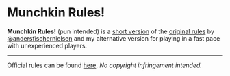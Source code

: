 # Munchkin Rules!

**Munchkin Rules!** (pun intended) is a [short version](SHORT.md) of the [original rules](http://www.worldofmunchkin.com/rules/munchkin_rules.pdf) by [@andersfischernielsen](https://github.com/andersfischernielsen/Munchkin-Short-Rules) and my alternative version for playing in a fast pace with unexperienced players.

-----

Official rules can be found [here](http://www.worldofmunchkin.com/rules/munchkin_rules.pdf).
_No copyright infringement intended._